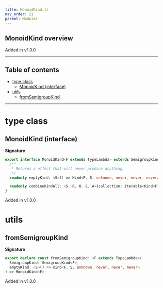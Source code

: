 ```yaml
---
title: MonoidKind.ts
nav_order: 21
parent: Modules
---
```


## MonoidKind overview

Added in v1.0.0

---

<h2 class="text-delta">Table of contents</h2>

- [type class](#type-class)
  - [MonoidKind (interface)](#monoidkind-interface)
- [utils](#utils)
  - [fromSemigroupKind](#fromsemigroupkind)

---

# type class

## MonoidKind (interface)

**Signature**

```ts
export interface MonoidKind<F extends TypeLambda> extends SemigroupKind<F> {
  /**
   * Returns a effect that will never produce anything.
   */
  readonly emptyKind: <S>() => Kind<F, S, unknown, never, never, never>

  readonly combineKindAll: <S, R, O, E, A>(collection: Iterable<Kind<F, S, R, O, E, A>>) => Kind<F, S, R, O, E, A>
}
```

Added in v1.0.0

# utils

## fromSemigroupKind

**Signature**

```ts
export declare const fromSemigroupKind: <F extends TypeLambda>(
  SemigroupKind: SemigroupKind<F>,
  emptyKind: <S>() => Kind<F, S, unknown, never, never, never>
) => MonoidKind<F>
```

Added in v1.0.0
